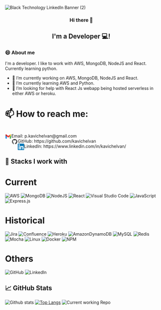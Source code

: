 <!-- <p align=”center”>
<img width=”200" height=”200" src=”https://user-images.githubusercontent.com/41743539/137835844-6916a862-78a2-4fa5-a72f-021b052ead14.png alt=”my banner”>
</p>
<img alt=”React” src=”https://img.shields.io/badge/react-%2320232a.svg?style=for-the-badge&logo=react&logoColor=%2361DAFB"/> -->
![Black Technology LinkedIn Banner (2)](https://user-images.githubusercontent.com/41743539/137836249-4d97f59b-1aa9-46e5-81bc-56b2830fd63e.png)

<h3 align="center">
Hi there</a> 👋
</h3>

<h2 align="center">
I'm a Developer 💻!
</h2> 

### 😄 About me 
I'm a developer. I like to work with AWS, MongoDB, NodeJS and React. Currently learning python.
- 🔭 I’m currently working on AWS, MongoDB, NodeJS and React.
- 🌱 I’m currently learning AWS and Python.
- 🤔 I’m looking for help with React Js webapp being hosted serverless in either AWS or heroku.

# 📫 How to reach me:        
</br>  
<a><img align="left" src="https://raw.githubusercontent.com/kavichelvan/kavichelvan/edit1/images/gmail1.png" alt="kavi | GMAIL" width="21px"/></a>
Email: p.kavichelvan@gmail.com
</br>
<a href="https://github.com/kavichelvan/"><img align="left" src="https://raw.githubusercontent.com/kavichelvan/kavichelvan/edit1/images/github.png" alt="kavi | LinkedIn" width="21px"/></a>
GitHub: https://github.com/kavichelvan
</br>
<a href="https://www.linkedin.com/in/kavichelvan/"><img align="left" src="https://raw.githubusercontent.com/kavichelvan/kavichelvan/edit1/images/linkedin.svg" alt="kavi | LinkedIn" width="21px"/></a>
LinkedIn: https://www.linkedin.com/in/kavichelvan/

## 💼 Stacks I work with
# Current
![AWS](https://img.shields.io/badge/AWS-%23FF9900.svg?style=for-the-badge&logo=amazon-aws&logoColor=white)
![MongoDB](https://img.shields.io/badge/MongoDB-%234ea94b.svg?style=for-the-badge&logo=mongodb&logoColor=white)
![NodeJS](https://img.shields.io/badge/node.js-6DA55F?style=for-the-badge&logo=node.js&logoColor=white)
![React](https://img.shields.io/badge/react-%2320232a.svg?style=for-the-badge&logo=react&logoColor=%2361DAFB)
![Visual Studio Code](https://img.shields.io/badge/Visual%20Studio%20Code-0078d7.svg?style=for-the-badge&logo=visual-studio-code&logoColor=white)
![JavaScript](https://img.shields.io/badge/javascript-%23323330.svg?style=for-the-badge&logo=javascript&logoColor=%23F7DF1E)
![Express.js](https://img.shields.io/badge/express.js-%23404d59.svg?style=for-the-badge&logo=express&logoColor=%2361DAFB)
</br>

# Historical
![Jira](https://img.shields.io/badge/jira-%230A0FFF.svg?style=for-the-badge&logo=jira&logoColor=white)
![Confluence](https://img.shields.io/badge/confluence-%23172BF4.svg?style=for-the-badge&logo=confluence&logoColor=white)
![Heroku](https://img.shields.io/badge/heroku-%23430098.svg?style=for-the-badge&logo=heroku&logoColor=white)
![AmazonDynamoDB](https://img.shields.io/badge/Amazon%20DynamoDB-4053D6?style=for-the-badge&logo=Amazon%20DynamoDB&logoColor=white)
![MySQL](https://img.shields.io/badge/mysql-%2300f.svg?style=for-the-badge&logo=mysql&logoColor=white)
![Redis](https://img.shields.io/badge/redis-%23DD0031.svg?style=for-the-badge&logo=redis&logoColor=white)
![Mocha](https://img.shields.io/badge/-mocha-%238D6748?style=for-the-badge&logo=mocha&logoColor=white) 
![Linux](https://img.shields.io/badge/Linux-FCC624?style=for-the-badge&logo=linux&logoColor=black)
![Docker](https://img.shields.io/badge/docker-%230db7ed.svg?style=for-the-badge&logo=docker&logoColor=white)
![NPM](https://img.shields.io/badge/NPM-%23000000.svg?style=for-the-badge&logo=npm&logoColor=white)
</br>

# Others
![GitHub](https://img.shields.io/badge/github-%23121011.svg?style=for-the-badge&logo=github&logoColor=white)
![LinkedIn](https://img.shields.io/badge/linkedin-%230077B5.svg?style=for-the-badge&logo=linkedin&logoColor=white)
<!--![](https://img.shields.io/badge/Code-React-informational?style=flat&logo=react&color=61DAFB) -->

## 📈 GitHub Stats
![Github stats](https://github-readme-stats.vercel.app/api?username=kavichelvan&layout=compact) 
[![Top Langs](https://github-readme-stats.vercel.app/api/top-langs/?username=kavichelvan&layout=compact)](https://github.com/kavichelvan)
![Current working Repo](https://github-readme-stats.vercel.app/api/pin/?username=kavichelvan&repo=aws-cicd)


<!--
**kavichelvan/kavichelvan** is a ✨ _special_ ✨ repository because its `README.md` (this file) appears on your GitHub profile.

Here are some ideas to get you started:

- 🔭 I’m currently working on ...
- 🌱 I’m currently learning ...
- 👯 I’m looking to collaborate on ...
- 🤔 I’m looking for help with ...
- 💬 Ask me about ...
- 📫 How to reach me: ...
- 😄 Pronouns: ...
- ⚡ Fun fact: ...
-->
